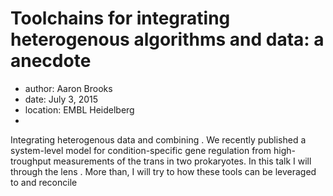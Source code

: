 # Toolchains for integrating heterogenous algorithms and data: a anecdote 

* author: Aaron Brooks
* date: July 3, 2015
* location: EMBL Heidelberg
* 
Integrating heterogenous data and combining . We recently published a system-level model for condition-specific gene regulation from high-troughput measurements of the trans in two prokaryotes.  In this talk I will through the lens . More than, I will try to how these tools can be leveraged to and reconcile  



